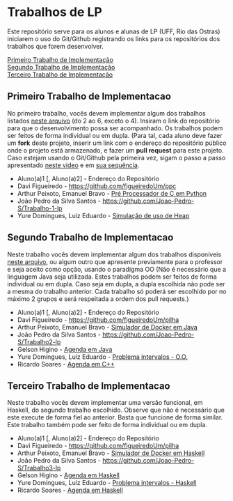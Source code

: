 # Trabalhos de LP

Este repositório serve para os alunos e alunas de LP (UFF, Rio das Ostras) iniciarem o uso do Git/Github registrando os links para os repositórios dos trabalhos que forem desenvolver.

[Primeiro Trabalho de Implementação](#primeiro-trabalho-de-implementacao)\
[Segundo Trabalho de Implementação](#segundo-trabalho-de-implementacao)\
[Terceiro Trabalho de Implementação](#terceiro-trabalho-de-implementacao)


## Primeiro Trabalho de Implementacao

No primeiro trabalho, vocês devem implementar algum dos trabalhos listados [neste arquivo](http://www2.ic.uff.br/~bazilio/cursos/lp/material/Trabalhos.pdf) (do 2 ao 6, exceto o 4). Insiram o link do repositório para que o desenvolvimento possa ser acompanhado. Os trabalhos podem ser feitos de forma individual ou em dupla.
(Para tal, cada aluno deve fazer um **fork** deste projeto, inserir um link com o endereço do repositório público onde o projeto está armazenado, e fazer um **pull request** para este projeto. Caso estejam usando o Git/Github pela primeira vez, sigam o passo a passo apresentado [neste vídeo](https://www.youtube.com/watch?v=RP5L4mAtxto) e em [sua sequência](https://www.youtube.com/watch?v=GrnAygK1zsA).

- Aluno(a)1 [, Aluno(a)2] - Endereço do Repositório
- Davi Figueiredo - https://github.com/figueiredoUm/ppc
- Arthur Peixoto, Emanuel Bravo - [Pré Processador de C em Python](https://github.com/bravomanel/programming_language_pragmatics/tree/main/PCC)
- João Pedro da Silva Santos - https://github.com/Joao-Pedro-S/Trabalho-1-lp
- Yure Domingues, Luiz Eduardo - [Simulação de uso de Heap](https://github.com/YureDomingues/Heap-Usage-Simulation)


## Segundo Trabalho de Implementacao

Neste trabalho vocês devem implementar algum dos trabalhos disponíveis [neste arquivo](http://www2.ic.uff.br/~bazilio/cursos/lp/material/ListaExerciciosProgOO.pdf), ou algum outro que apresente previamente para o professor e seja aceito como opção, usando o paradigma OO (Não é necessário que a linguagem Java seja utilizada. Estes trabalhos podem ser feitos de forma individual ou em dupla. Caso seja em dupla, a dupla escolhida não pode ser a mesma do trabalho anterior. Cada trabalho só poderá ser escolhido por no máximo 2 grupos e será respeitada a ordem dos pull requests.)

- Aluno(a)1 [, Aluno(a)2] - Endereço do Repositório
- Davi Figueiredo - https://github.com/figueiredoUm/pilha
- Arthur Peixoto, Emanuel Bravo - [Simulador de Docker em Java](https://github.com/bravomanel/programming_language_pragmatics/tree/main/docker_simulator_java)
- João Pedro da Silva Santos - https://github.com/Joao-Pedro-S/Trabalho2-lp
- Gelson Higino - [Agenda em Java](https://github.com/theghhz/AgendaJava)
- Yure Domingues, Luiz Eduardo - [Problema intervalos - O.O.](https://github.com/YureDomingues/PP-Trabalho-OO)
- Ricardo Soares - [Agenda em C++](https://github.com/risoaress/trabalhos_computacao/blob/main/agenda.cpp)


## Terceiro Trabalho de Implementacao

Neste trabalho vocês devem implementar uma versão funcional, em Haskell, do segundo trabalho escolhido. Observe que não é necessário que este execute de forma fiel ao anterior. Basta que funcione de forma similar. Este trabalho também pode ser feito de forma individual ou em dupla.

- Aluno(a)1 [, Aluno(a)2] - Endereço do Repositório
- Davi Figueiredo - https://github.com/figueiredoUm/pilha
- Arthur Peixoto, Emanuel Bravo - [Simulador de Docker em Haskell](https://github.com/bravomanel/programming_language_pragmatics/tree/main/docker_simulator_haskell)
- João Pedro da Silva Santos - https://github.com/Joao-Pedro-S/Trabalho3-lp
- Gelson Higino - [Agenda em Haskell](https://github.com/theghhz/AgendaHaskell)
- Yure Domingues, Luiz Eduardo - [Problema intervalos - Haskell](https://github.com/YureDomingues/PP-Trabalho-OO](https://github.com/YureDomingues/PP-Trabalho-Haskell)https://github.com/YureDomingues/PP-Trabalho-Haskell)
- Ricardo Soares - [Agenda em Haskell](https://github.com/risoaress/trabalhos_computacao/blob/main/agenda.hs)


